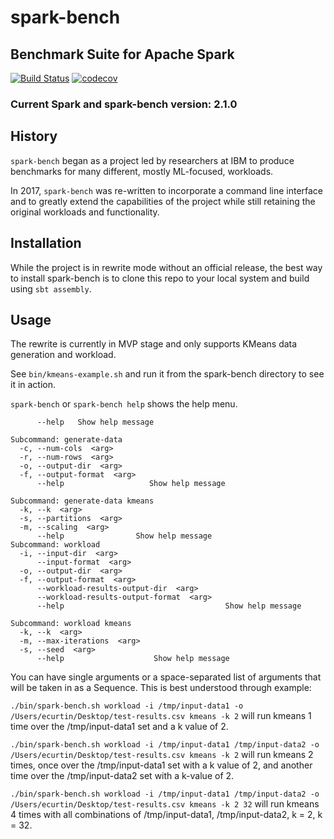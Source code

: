 # spark-bench
## Benchmark Suite for Apache Spark

[![Build Status](https://travis-ci.org/ecurtin/spark-bench.svg?branch=master)](https://travis-ci.org/ecurtin/spark-bench)
[![codecov](https://codecov.io/gh/ecurtin/spark-bench/branch/master/graph/badge.svg)](https://codecov.io/gh/ecurtin/spark-bench)


### Current Spark and spark-bench version: 2.1.0

## History

`spark-bench` began as a project led by researchers at IBM to produce benchmarks
for many different, mostly ML-focused, workloads. 

In 2017, `spark-bench` was re-written to incorporate a command line interface 
and to greatly extend the capabilities of the project while still retaining the original workloads and functionality.

## Installation

While the project is in rewrite mode without an official release, the best way to install spark-bench is to clone 
 this repo to your local system and build using `sbt assembly`.

## Usage

The rewrite is currently in MVP stage and only supports KMeans data generation and workload.

See `bin/kmeans-example.sh` and run it from the spark-bench directory to see it in action.

`spark-bench` or `spark-bench help` shows the help menu.

```
      --help   Show help message

Subcommand: generate-data
  -c, --num-cols  <arg>
  -r, --num-rows  <arg>
  -o, --output-dir  <arg>
  -f, --output-format  <arg>
      --help                   Show help message

Subcommand: generate-data kmeans
  -k, --k  <arg>
  -s, --partitions  <arg>
  -m, --scaling  <arg>
      --help                Show help message
Subcommand: workload
  -i, --input-dir  <arg>
      --input-format  <arg>
  -o, --output-dir  <arg>
  -f, --output-format  <arg>
      --workload-results-output-dir  <arg>
      --workload-results-output-format  <arg>
      --help                                    Show help message

Subcommand: workload kmeans
  -k, --k  <arg>
  -m, --max-iterations  <arg>
  -s, --seed  <arg>
      --help                    Show help message
 ```
 
 You can have single arguments or a space-separated list of arguments that will be taken in as a Sequence.
 This is best understood through example:
 
 `./bin/spark-bench.sh workload -i /tmp/input-data1 -o /Users/ecurtin/Desktop/test-results.csv kmeans -k 2`
 will run kmeans 1 time over the /tmp/input-data1 set and a k value of 2.
 
 `./bin/spark-bench.sh workload -i /tmp/input-data1 /tmp/input-data2 -o /Users/ecurtin/Desktop/test-results.csv kmeans -k 2`
 will run kmeans 2 times, once over the /tmp/input-data1 set with a k value of 2, and another time over the /tmp/input-data2 set with a k-value of 2.
 
 `./bin/spark-bench.sh workload -i /tmp/input-data1 /tmp/input-data2 -o /Users/ecurtin/Desktop/test-results.csv kmeans -k 2 32`
 will run kmeans 4 times with all combinations of /tmp/input-data1, /tmp/input-data2, k = 2, k = 32.